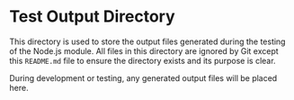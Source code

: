 # Test Output Directory

This directory is used to store the output files generated during the testing of the Node.js module. All files in this directory are ignored by Git except this `README.md` file to ensure the directory exists and its purpose is clear.

During development or testing, any generated output files will be placed here.